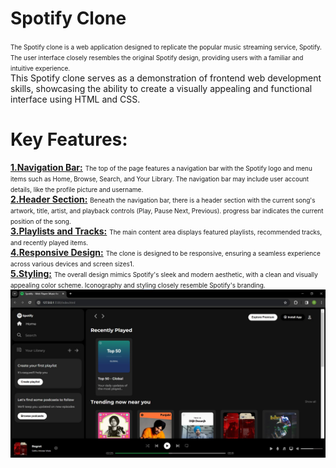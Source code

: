 # Spotify Clone
<font size="1">The Spotify clone is a web application designed to replicate the popular music streaming service, Spotify. The user interface closely resembles the original Spotify design, providing users with a familiar and intuitive experience.</font>
<br/>
This Spotify clone serves as a demonstration of frontend web development skills, showcasing the ability to create a visually appealing and functional interface using HTML and CSS.</font>

# Key Features:
<b><u>1.Navigation Bar:</u></b>
<font size="1">The top of the page features a navigation bar with the Spotify logo and menu items such as Home, Browse, Search, and Your Library.
The navigation bar may include user account details, like the profile picture and username.</font>
<br/>
<b><u>2.Header Section:</u></b>
 <font size="1">Beneath the navigation bar, there is a header section with the current song's artwork, title, artist, and playback controls (Play, Pause Next, Previous).
 progress bar indicates the current position of the song.</font>
 <br/>
<b><u>3.Playlists and Tracks:</u></b>
 <font size="1">The main content area displays featured playlists, recommended tracks, and recently played items.</font>
 <br/>
<b><u>4.Responsive Design:</u></b>
 <font size="1">The clone is designed to be responsive, ensuring a seamless experience across various devices and screen sizes1.</font>
 <br/>
<b><u>5.Styling:</u></b>
<font size="1">The overall design mimics Spotify's sleek and modern aesthetic, with a clean and visually appealing color scheme.
Iconography and styling closely resemble Spotify's branding.</font>
<img src="assets\spotify-clone.jpg">